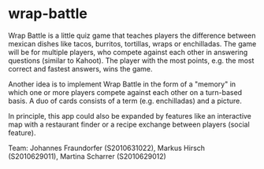 # wrap-battle

Wrap Battle is a little quiz game that teaches players the difference between mexican dishes like tacos, burritos, tortillas, wraps or enchilladas.
The game will be for multiple players, who compete against each other in answering questions (similar to Kahoot). The player with the most points, e.g. the most correct and fastest answers, wins the game. 

Another idea is to implement Wrap Battle in the form of a "memory" in which one or more players compete against each other on a turn-based basis. A duo of cards consists of a term (e.g. enchilladas) and a picture.

In principle, this app could also be expanded by features like an interactive map with a restaurant finder or a recipe exchange between players (social feature).


Team: Johannes Fraundorfer (S2010631022), Markus Hirsch (S2010629011), Martina Scharrer (S2010629012)
